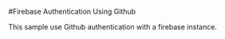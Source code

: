 #Firebase Authentication Using Github 

This sample use Github authentication with a firebase instance.